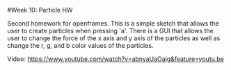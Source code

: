 #Week 10: Particle HW

Second homework for openframes. This is a simple sketch that allows the user to create particles when pressing 'a'. There is a GUI that allows the user to change the force of the x axis and y axis of the particles as well as change the r, g, and b color values of the particles.

Video: https://www.youtube.com/watch?v=abnyaUaOaig&feature=youtu.be